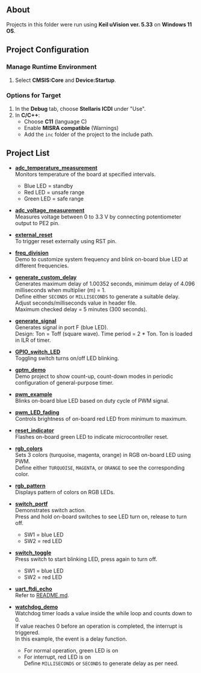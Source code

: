 ## About
Projects in this folder were run using **Keil uVision ver. 5.33** on **Windows 11 OS**.

## Project Configuration

### Manage Runtime Environment
1. Select **CMSIS:Core** and **Device:Startup**.

### Options for Target
1. In the **Debug** tab, choose **Stellaris ICDI** under "Use".
2. In **C/C++**:
	- Choose **C11** (language C)
	- Enable **MISRA compatible** (Warnings)
	- Add the `inc` folder of the project to the include path.

## Project List

- **[adc_temperature_measurement](adc_temperature_measurement/)**  
  Monitors temperature of the board at specified intervals.  
  - Blue LED = standby  
  - Red LED = unsafe range  
  - Green LED = safe range

- **[adc_voltage_measurement](#adc_voltage_measurement)**  
  Measures voltage between 0 to 3.3 V by connecting potentiometer output to PE2 pin.

- **[external_reset](external_reset/)**  
  To trigger reset externally using RST pin.

- **[freq_division](freq_division/)**  
  Demo to customize system frequency and blink on-board blue LED at different frequencies.

- **[generate_custom_delay](generate_custom_delay/)**  
  Generates maximum delay of 1.00352 seconds, minimum delay of 4.096 milliseconds when multiplier (m) = 1.  
  Define either `SECONDS` or `MILLISECONDS` to generate a suitable delay. Adjust seconds/milliseconds value in header file.  
  Maximum checked delay = 5 minutes (300 seconds).

- **[generate_signal](generate_signal/)**  
  Generates signal in port F (blue LED).  
  Design: Ton = Toff (square wave). Time period = 2 * Ton. Ton is loaded in ILR of timer.

- **[GPIO_switch_LED](GPIO_switch_LED/)**  
  Toggling switch turns on/off LED blinking.

- **[gptm_demo](gptm_demo/)**  
  Demo project to show count-up, count-down modes in periodic configuration of general-purpose timer.

- **[pwm_example](pwm_example/)**  
  Blinks on-board blue LED based on duty cycle of PWM signal.

- **[pwm_LED_fading](pwm_LED_fading/)**  
  Controls brightness of on-board red LED from minimum to maximum.

- **[reset_indicator](reset_indicator/)**  
  Flashes on-board green LED to indicate microcontroller reset.

- **[rgb_colors](rgb_colors/)**  
  Sets 3 colors (turquoise, magenta, orange) in RGB on-board LED using PWM.  
  Define either `TURQUOISE`, `MAGENTA`, or `ORANGE` to see the corresponding color.

- **[rgb_pattern](rgb_pattern/)**  
  Displays pattern of colors on RGB LEDs.

- **[switch_portf](switch_portf/)**  
  Demonstrates switch action.  
  Press and hold on-board switches to see LED turn on, release to turn off.  
  - SW1 = blue LED  
  - SW2 = red LED

- **[switch_toggle](switch_toggle/)**  
  Press switch to start blinking LED, press again to turn off.  
  - SW1 = blue LED  
  - SW2 = red LED

- **[uart_ftdi_echo](uart_ftdi_echo/)**  
  Refer to [README.md](./uart_ftdi_echo/README.md).

- **[watchdog_demo](watchdog_demo/)**  
  Watchdog timer loads a value inside the while loop and counts down to 0.  
  If value reaches 0 before an operation is completed, the interrupt is triggered.  
  In this example, the event is a delay function.  
  - For normal operation, green LED is on  
  - For interrupt, red LED is on  
  Define `MILLISECONDS` or `SECONDS` to generate delay as per need.
